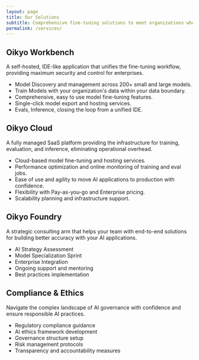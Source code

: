 ```yaml
---
layout: page
title: Our Solutions
subtitle: Comprehensive fine-tuning solutions to meet organizations where they are and scale to production-ready artificial intelligence initiatives
permalink: /services/
---
```


<div class="service-section" markdown="1">

## Oikyo Workbench

A self-hosted, IDE-like application that unifies the fine-tuning workflow, providing maximum security and control for enterprises.

- Model Discovery and management across 200+ small and large models.
- Train Models with your organization's data within your data boundary.   
- Comprehensive, easy to use model fine-tuning features.
- Single-click model export and hosting services. 
- Evals, Inference, closing the loop from a unified IDE.

</div>

<div class="service-section" markdown="1">

## Oikyo Cloud

A fully managed SaaS platform providing the infrastructure for training, evaluation, and inference, eliminating operational overhead.

- Cloud-based model fine-tuning and hosting services.
- Performance optimization and online monitoring of training and eval jobs.
- Ease of use and agility to move AI applications to production with confidence. 
- Flexibility with Pay-as-you-go and Enterprise pricing.
- Scalability planning and infrastructure support.

</div>

<div class="service-section" markdown="1">

## Oikyo Foundry

A strategic consulting arm that helps your team with end-to-end solutions for building better accuracy with your AI applications.

- AI Strategy Assessment
- Model Specialization Sprint
- Enterprise Integration
- Ongoing support and mentoring
- Best practices implementation

</div>

<div class="service-section" markdown="1">

## Compliance & Ethics

Navigate the complex landscape of AI governance with confidence and ensure responsible AI practices.

- Regulatory compliance guidance
- AI ethics framework development
- Governance structure setup
- Risk management protocols
- Transparency and accountability measures

</div>